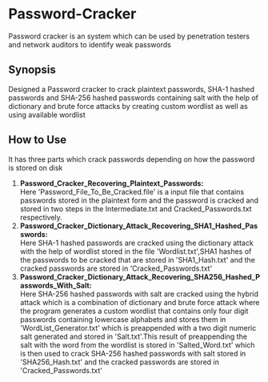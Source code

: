 # Password-Cracker
Password cracker is an system which can be used by penetration testers and network auditors to identify weak passwords
## Synopsis
Designed a Password cracker to crack plaintext passwords, SHA-1 hashed passwords and SHA-256 hashed passwords containing salt with the help of dictionary and brute force attacks by creating custom wordlist as well as using available wordlist
## How to Use
It has three parts which crack passwords depending on how the password is stored on disk
1. <b>Password_Cracker_Recovering_Plaintext_Passwords:</b><br>
Here 'Password_File_To_Be_Cracked.file' is a input file that contains passwords stored in the plaintext form and the password is cracked and stored in two steps in the Intermediate.txt and Cracked_Passwords.txt respectively.
2. <b>Password_Cracker_Dictionary_Attack_Recovering_SHA1_Hashed_Passwords:</b><br>
Here SHA-1 hashed passwords are cracked using the dictionary attack with the help of wordlist stored in the file 'Wordlist.txt',SHA1 hashes of the passwords to be cracked that are stored in 'SHA1_Hash.txt' and the cracked passwords are stored in 'Cracked_Passwords.txt'
3. <b>Password_Cracker_Dictionary_Attack_Recovering_SHA256_Hashed_Passwords_With_Salt:</b><br>
Here SHA-256 hashed passwords with salt are cracked using the hybrid attack which is a combination of dictionary and brute force attack where the program generates a custom wordlist that contains only four digit passwords containing lowercase alphabets and stores them in 'WordList_Generator.txt' which is preappended with a two digit numeric salt generated and stored in 'Salt.txt'.This result of preappending the salt with the word from the wordlist is stored in 'Salted_Word.txt' which is then used to crack SHA-256 hashed passwords with salt stored in 'SHA256_Hash.txt' and the cracked passwords are stored in 'Cracked_Passwords.txt'       
